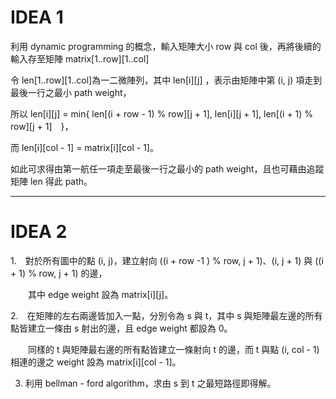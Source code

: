 # IDEA 1

利用 dynamic programming 的概念，輸入矩陣大小 row 與 col 後，再將後續的輸入存至矩陣 matrix[1..row][1..col] 

令 len[1..row][1..col]為一二微陣列，其中 len[i][j] ，表示由矩陣中第 (i, j) 項走到最後一行之最小 path weight，

所以 len[i][j] = min{ len[(i + row - 1) % row][j + 1], len[i][j + 1], len[(i + 1) % row][j + 1]　}，

而 len[i][col - 1] = matrix[i][col - 1]。

如此可求得由第一航任一項走至最後一行之最小的 path weight，且也可藉由追蹤矩陣 len 得此 path。

---

# IDEA 2

1.　對於所有圖中的點 (i, j)，建立射向 ((i + row -1 ) % row, j + 1)、(i, j + 1) 與 ((i + 1) % row, j + 1) 的邊，

　　其中 edge weight 設為 matrix[i][j]。

2.　在矩陣的左右兩邊皆加入一點，分別令為 s 與 t，其中 s 與矩陣最左邊的所有點皆建立一條由 s 射出的邊，且 edge weight 都設為 0。

　　同樣的 t 與矩陣最右邊的所有點皆建立一條射向 t 的邊，而 t 與點 (i, col - 1) 相連的邊之 weight 設為 matrix[i][col - 1]。

3. 利用 bellman - ford algorithm，求由 s 到 t 之最短路徑即得解。
